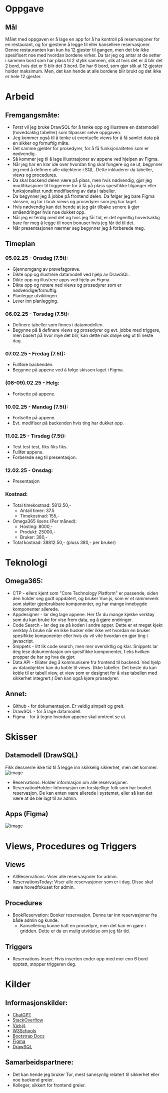 # Oppgave
## Mål
Målet med oppgaven er å lage en app for å ha kontroll på reservasjoner for en restaurant, og for gjestene å legge til eller kansellere reservasjoner. Denne restauranten kan kun ha 12 gjester til gangen, men det ble ikke spesifisert noe med hvordan bordene virker. Da tar jeg og antar at de setter i sammen bord som har plass til 2 stykk sammen, slik at hvis det er 4 blir det 2 bord, hvis det er 5 blir det 3 bord. De har 6 bord, som gjør slik at 12 gjester holder maksimum. Men, det kan hende at alle bordene blir brukt og det ikke er hele 12 gjester.

# Arbeid
## Fremgangsmåte:
- Først vil jeg bruke DrawSQL for å tenke opp og illustrere en datamodell (hovedsaklig tabeller) som tilpasser selve oppgaven.
- Jeg kommer også til å tenke ut eventuelle views for å få samlet data på en sikker og fornuftig måte.
- Det samme gjelder for prosedyrer, for å få funksjonaliteten som er nødvendig.
- Så kommer jeg til å lage illustrasjoner av appene ved hjelpen av Figma.
- Når jeg har en klar idé over hvordan ting skal fungere og se ut, begynner jeg med å definere alle objektene i SQL. Dette inkluderer da tabeller, views og procedures.
- Da skal backend delen være på plass, men hvis nødvendig, gjør jeg modifikasjoner til triggerene for å få på plass spesifikke tilganger eller funksjonalitet rundt modifisering av data i tabeller.
- Da begynner jeg å jobbe på frontend delen. Da følger jeg bare Figma skissen, og tar i bruk views og prosedyrer som jeg har laget.
- Hvis nødvendig kan det hende at jeg går tilbake senere å gjør småendringer hvis noe dukket opp.
- Når jeg er ferdig med det og hvis jeg får tid, er det egentlig hovedsaklig bare for meg å legge til noen bonuser hvis jeg får tid til det.
- Når presentasjonen nærmer seg begynner jeg å forberede meg.
## Timeplan
### 05.02.25 - Onsdag (7.5t):
- Gjennomgang av prøvefagprøve.
- Dikte opp og illustrere datamodell ved hjelp av DrawSQL.
- Dikte opp og illustrere apps ved hjelp av Figma.
- Dikte opp og notere ned views og prosedyrer som er nødvendige/fornuftig.
- Planlegge utviklingen.
- Lever inn planlegging.
### 06.02.25 - Torsdag (7.5t):
- Definere tabeller som finnes i datamodellen.
- Begynne på å definere views og prosedyrer og evt. jobbe med triggere, men basert på hvor mye det blir, kan dette nok drøye seg ut til neste dag.
### 07.02.25 - Fredag (7.5t):
- Fullføre backenden.
- Begynne på appene ved å følge skissen laget i Figma.
### (08-09).02.25 - Helg:
- Fortsette på appene.
### 10.02.25 - Mandag (7.5t):
- Fortsette på appene.
- Evt. modifiser på backenden hvis ting har dukket opp.
### 11.02.25 - Tirsdag (7.5t):
- Test test test, fiks fiks fiks.
- Fullfør appene.
- Forberede seg til presentasjon.
### 12.02.25 - Onsdag:
- Presentasjon
### Kostnad:
- Total timekostnad: 5812.50,-
  - Antall timer: 37.5
  - Timekostnad: 155,-
- Omega365 lisens (Per måned):
  - Hosting: 8000,-
  - Produkt: 25000,-
  - Bruker: 380,-
- Total kostnad: 38812.50,- (pluss 380,- per bruker)

# Teknologi
## Omega365:
- CTP - ellers kjent som "Core Technology Platform" er passende, siden den holder seg godt oppdatert, og bruker Vue.js, som er et rammeverk som støtter gjenbrukbare komponenter, og har mange innebygde komponenter allerede.
- Appdesigner - lar deg lage appene. Her får du mange kjekke verktøy som du kan bruke for vise frem data, og å gjøre endringer.
- Code Search - lar deg se på koden i andre apper. Dette er et meget kjekt verktøy å bruke når en ikke husker eller ikke vet hvordan en bruker spesifikke komponenter eller hvis du vil vite hvordan en gjør ting i javascript.
- Snippets - litt lik code search, men mer oversiktlig og klar. Snippets lar deg lese dokumentasjon om spesifikke komponenter, f.eks hvilken propper de har og hva de gjør.
- Data API - tillater deg å kommunisere fra frontend til backend. Ved hjelp av dataobjekter kan du koble til views. (Ikke tabeller. Det beste du kan koble til er tabell view, et view som er designet for å vise tabellen med sikkerhet integrert.) Den kan også kjøre prosedyrer.
## Annet:
- Github - for dokumentasjon. Er veldig simpelt og greit.
- DrawSQL - for å lage datamodell.
- Figma - for å tegne hvordan appene skal omtrent se ut.

# Skisser
## Datamodell (DrawSQL)
Fikk dessverre ikke tid til å legge inn skikkelig sikkerhet, men det kommer.
![image](https://github.com/user-attachments/assets/acb22cf1-3e13-4d70-b4f6-7c4bd53ea59d)
- Reservations: Holder informasjon om alle reservasjoner.
- ReservationHolder: Informasjon om forskjellige folk som har booket reservasjon. De kan enten være allerede i systemet, eller så kan det være at de ble lagt til av admin.
## Apps (Figma)
![image](https://github.com/user-attachments/assets/d715d876-e5d4-4c97-8b1a-081f92dc46a7)

# Views, Procedures og Triggers
## Views
- AllReservations: Viser alle reservasjoner for admin.
- ReservationsToday: Viser alle reservasjoner som er i dag. Disse skal være hovedfokuset for admin.
## Procedures
- BookReservation: Booker reservasjon. Denne tar inn reservasjoner fra både admin og kunde.
  - Kansellering kunne hatt en prosedyre, men det kan en gjøre i gridden. Dette er da en mulig utvidelse om jeg får tid.
## Triggers
- Reservations Insert: Hvis inserten ender opp med mer enn 6 bord opptatt, stopper triggeren deg.

# Kilder
## Informasjonskilder:
- [ChatGPT](https://chatgpt.com/)
- [StackOverflow](https://stackoverflow.com/)
- [Vue.js](https://vuejs.org/)
- [W3Schools](https://www.w3schools.com/)
- [Bootstrap Docs](https://getbootstrap.com/docs/5.3/getting-started/introduction/)
- [Figma](https://www.figma.com/)
- [DrawSQL](https://drawsql.app/)
## Samarbeidspartnere:
- Det kan hende jeg bruker Tor, mest sannsynlig relatert til sikkerhet eller noe backend greier.
- Kolleger, sikkert for frontend greier.
